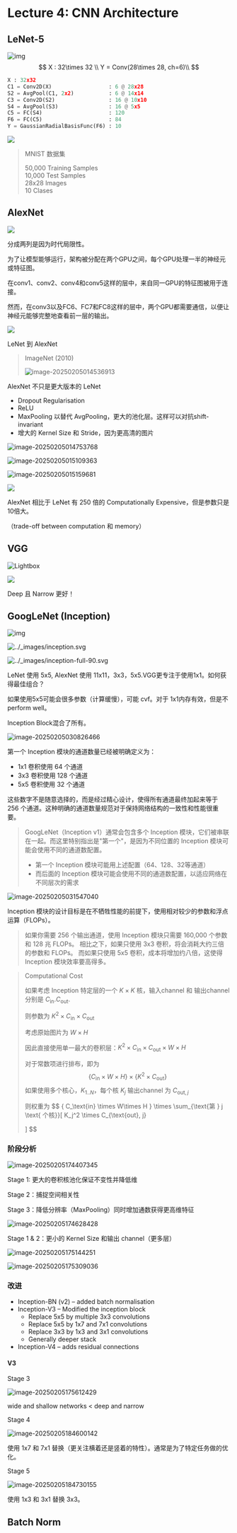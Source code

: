 # Lecture 4: CNN Architecture

## LeNet-5

![img](./img/Lec4/LeNet_Original_Image_48T74Lc.jpg)
$$
X : 32\times 32
\\
Y = Conv(28\times 28, ch=6)\\
$$

```python
X : 32x32
C1 = Conv2D(X)                  : 6 @ 28x28
S2 = AvgPool(C1, 2x2)           : 6 @ 14x14
C3 = Conv2D(S2)                 : 16 @ 10x10
S4 = AvgPool(S3)                : 16 @ 5x5
C5 = FC(S4)                     : 120
F6 = FC(C5)                     : 84
Y = GaussianRadialBasisFunc(F6) : 10

```

![](./img/Lec4/lenet.svg)

> MNIST 数据集
>
> 50,000 Training Samples  
> 10,000 Test Samples  
> 28x28  Images  
> 10     Clases  

##  AlexNet

![](./img/Lec4/Screen_Shot_2020-06-22_at_6.35.45_PM.png)

分成两列是因为时代局限性。

为了让模型能够运行，架构被分配在两个GPU之间，每个GPU处理一半的神经元或特征图。

在conv1、conv2、conv4和conv5这样的层中，来自同一GPU的特征图被用于连接。

然而，在conv3以及FC6、FC7和FC8这样的层中，两个GPU都需要通信，以便让神经元能够完整地查看前一层的输出。

![](https://d2l.ai/_images/alexnet.svg)

LeNet 到 AlexNet

> ImageNet (2010)
>
> ![image-20250205014536913](./img/Lec4/image-20250205014536913.png)

AlexNet 不只是更大版本的 LeNet

- Dropout Regularisation
- ReLU
- MaxPooling 以替代 AvgPooling，更大的池化层。这样可以对抗shift-invariant
- 增大的 Kernel Size 和 Stride，因为更高清的图片

![image-20250205014753768](./img/Lec4/image-20250205014753768.png)

![image-20250205015109363](./img/Lec4/image-20250205015109363.png)

![image-20250205015159681](./img/Lec4/image-20250205015159681.png)

![](./img/Lec4/image-20250205015243291.png)

AlexNet 相比于 LeNet 有 250 倍的 Computationally Expensive，但是参数只是10倍大。

（trade-off between computation 和 memory）

## VGG

![Lightbox](./img/Lec4/new41.jpg)

![](./img/Lec4/vgg.svg)



Deep 且 Narrow 更好！

## GoogLeNet (Inception)

![img](https://miro.medium.com/v2/resize:fit:1400/0*q5eMDjUHKqEyo7qY.png)

![../_images/inception.svg](./img/Lec4/inception.svg)

![../_images/inception-full-90.svg](https://d2l.ai/_images/inception-full-90.svg)

LeNet 使用 5x5, AlexNet 使用 11x11，3x3，5x5.VGG更专注于使用1x1。如何获得最佳组合？

如果使用5x5可能会很多参数（计算缓慢），可能 cvf。对于 1x1内存有效，但是不perform well。

Inception Block混合了所有。

![image-20250205030826466](./img/Lec4/image-20250205030826466.png)

第一个 Inception 模块的通道数量已经被明确定义为：

- 1x1 卷积使用 64 个通道
- 3x3 卷积使用 128 个通道
- 5x5 卷积使用 32 个通道

这些数字不是随意选择的，而是经过精心设计，使得所有通道最终加起来等于 256 个通道。这种明确的通道数量规范对于保持网络结构的一致性和性能很重要。

> GoogLeNet（Inception v1）通常会包含多个 Inception 模块，它们被串联在一起。而这里特别指出是"第一个"，是因为不同位置的 Inception 模块可能会使用不同的通道数配置。
>
> - 第一个 Inception 模块可能用上述配置（64、128、32等通道）
> - 而后面的 Inception 模块可能会使用不同的通道数配置，以适应网络在不同层次的需求

![image-20250205031547040](./img/Lec4/image-20250205031547040.png)

Inception 模块的设计目标是在不牺牲性能的前提下，使用相对较少的参数和浮点运算（FLOPs）。

> 如果你需要 256 个输出通道，使用 Inception 模块只需要 160,000 个参数和 128 兆 FLOPs。
>  相比之下，如果只使用 3x3 卷积，将会消耗大约三倍的参数和 FLOPs。 而如果只使用 5x5 卷积，成本将增加约八倍，这使得 Inception 模块效率要高得多。

> Computational Cost
>
> 如果考虑 Inception 特定层的一个 $K\times K$ 核，输入channel 和 输出channel分别是 $C_\text{in}. C_\text{out}$.
>
> 则参数为 $K^2 \times C_\text{in}\times C_\text{out}$
>
> 考虑原始图片为 $W\times H$
>
> 因此直接使用单一最大的卷积层：$K^2 \times C_\text{in}\times C_\text{out}\times W \times H$
>
> 对于常数项进行排布，即为
> $$
> \{ C_\text{in} \times W\times H \} \times \{K^2 \times C_\text{out} \}
> $$
> 如果使用多个核心，$K_{1..N}$，每个核 $K_j$ 输出channel 为 $C_{\text{out}, j}$
>
> 则权重为
> $$
> \{ C_\text{in} \times W\times H \}
> \times \sum_{\text{第 } j \text{ 个核}}[
>   K_j^2 \times C_{\text{out}, j}
> 
> ]
> $$
> 

### 阶段分析

![image-20250205174407345](./img/Lec4/image-20250205174407345.png)

Stage 1: 更大的卷积核池化保证不变性并降低维

Stage 2：捕捉空间相关性

Stage 3：降低分辨率（MaxPooling）同时增加通数获得更高维特征

![image-20250205174628428](./img/Lec4/image-20250205174628428.png)

Stage 1 & 2：更小的 Kernel Size 和输出 channel（更多层）

![image-20250205175144251](./img/Lec4/image-20250205175144251.png)

![image-20250205175309036](./img/Lec4/image-20250205175309036.png)

### 改进

- Inception-BN (v2) – added batch normalisation
- Inception-V3 – Modified the inception block
  - Replace 5x5 by multiple 3x3 convolutions 
  - Replace 5x5 by 1x7 and 7x1 convolutions
  - Replace 3x3 by 1x3 and 3x1 convolutions
  - Generally deeper stack
- Inception-V4 – adds residual connections 

#### V3

Stage 3

![image-20250205175612429](./img/Lec4/image-20250205175612429.png)

wide and shallow networks < deep and narrow

Stage 4

![image-20250205184600142](./img/Lec4/image-20250205184600142.png)

使用 1x7 和 7x1 替换（更关注横着还是竖着的特性）。通常是为了特定任务做的优化。

Stage 5

![image-20250205184730155](./img/Lec4/image-20250205184730155.png)

使用 1x3 和 3x1 替换 3x3。

## Batch Norm

